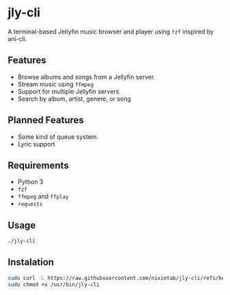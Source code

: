 # jly-cli

A terminal-based Jellyfin music browser and player using `fzf` inspired by ani-cli.

## Features

- Browse albums and songs from a Jellyfin server.
- Stream music using `ffmpeg`
- Support for multiple Jellyfin servers.
- Search by album, artist, genere, or song
  
## Planned Features

- Some kind of queue system.
- Lyric support

## Requirements

- Python 3
- `fzf`
- `ffmpeg` and `ffplay`
- `requests`

## Usage

```bash
./jly-cli
```

## Instalation

```bash
sudo curl -L https://raw.githubusercontent.com/nixietab/jly-cli/refs/heads/main/jly-cli -o /usr/bin/jly-cli 
sudo chmod +x /usr/bin/jly-cli
```
